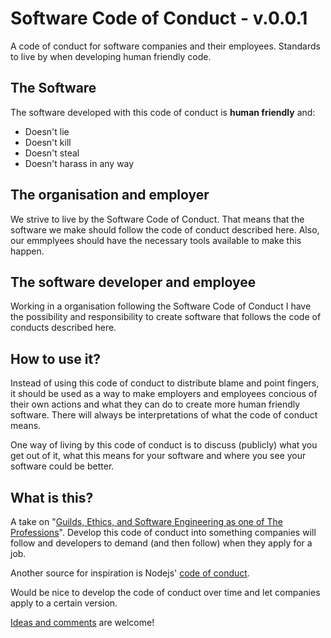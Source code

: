 # Software Code of Conduct - v.0.0.1
A code of conduct for software companies and their employees. Standards to live by when developing human friendly code.

## The Software
The software developed with this code of conduct is **human friendly** and:
* Doesn't lie
* Doesn't kill
* Doesn't steal
* Doesn't harass in any way

## The organisation and employer
We strive to live by the Software Code of Conduct. That means that the software we make should follow the code of conduct described here. Also, our emmplyees should have the necessary tools available to make this happen.

## The software developer and employee
Working in a organisation following the Software Code of Conduct I have the possibility and responsibility to create software that follows the code of conducts described here.

## How to use it?
Instead of using this code of conduct to distribute blame and point fingers, it should be used as a way to make employers and employees concious of their own actions and what they can do to create more human friendly software. There will always be interpretations of what the code of conduct means.

One way of living by this code of conduct is to discuss (publicly) what you get out of it, what this means for your software and where you see your software could be better.

## What is this?
A take on "[Guilds, Ethics, and Software Engineering as one of The Professions](https://hackernoon.com/why-isnt-software-engineering-a-profession-68d1900112fc)". Develop this code of conduct into something companies will follow and developers to demand (and then follow) when they apply for a job.

Another source for inspiration is Nodejs' [code of conduct](https://github.com/nodejs/node/blob/master/CODE_OF_CONDUCT.md).

Would be nice to develop the code of conduct over time and let companies apply to a certain version.

[Ideas and comments](https://github.com/eklem/software-code-of-conduct/issues/new) are welcome!
